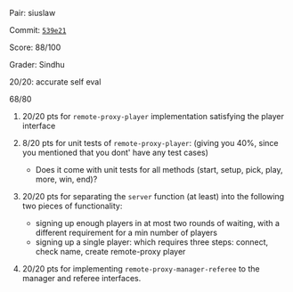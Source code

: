 Pair: siuslaw

Commit: [`539e21`](https://github.ccs.neu.edu/CS4500-F21/siuslaw/tree/539e2133eb51f9e865e0936de6dd315d2ed43d8c) 

Score: 88/100

Grader: Sindhu

20/20: accurate self eval

68/80

1. 20/20 pts for `remote-proxy-player` implementation satisfying the player interface

2. 8/20 pts for unit tests of `remote-proxy-player`: (giving you 40%, since you mentioned that you dont' have any test cases)

   - Does it come with unit tests for all methods
     (start, setup, pick, play, more, win, end)?

3. 20/20 pts for separating the `server` function (at least) into the following two pieces of functionality:
   - signing up enough players in at most two rounds of waiting, with a different requirement for a min number of players
   - signing up a single player: which requires three steps: connect, check name, create remote-proxy player

4. 20/20 pts for implementing `remote-proxy-manager-referee` to the manager and referee interfaces.
